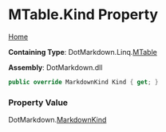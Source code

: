 <a name="_top"></a>

# MTable\.Kind Property

[Home](../../../../README.md#_top)

**Containing Type**: DotMarkdown\.Linq\.[MTable](../README.md#_top)

**Assembly**: DotMarkdown\.dll

```csharp
public override MarkdownKind Kind { get; }
```

### Property Value

DotMarkdown\.[MarkdownKind](../../../MarkdownKind/README.md#_top)

